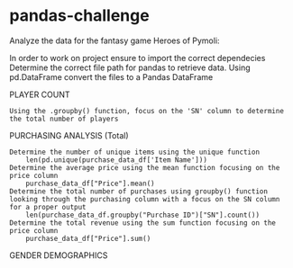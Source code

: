# pandas-challenge

 Analyze the data for the fantasy game Heroes of Pymoli:
 
 In order to work on project ensure to import the correct dependecies
 Determine the correct file path for pandas to retrieve data.
 Using pd.DataFrame convert the files to a Pandas DataFrame

PLAYER COUNT

    Using the .groupby() function, focus on the 'SN' column to determine the total number of players

PURCHASING ANALYSIS (Total)

    Determine the number of unique items using the unique function
        len(pd.unique(purchase_data_df['Item Name']))
    Determine the average price using the mean function focusing on the price column
        purchase_data_df["Price"].mean()
    Determine the total number of purchases using groupby() function looking through the purchasing column with a focus on the SN column for a proper output
        len(purchase_data_df.groupby("Purchase ID")["SN"].count())
    Determine the total revenue using the sum function focusing on the price column
        purchase_data_df["Price"].sum()

GENDER DEMOGRAPHICS
    
    

